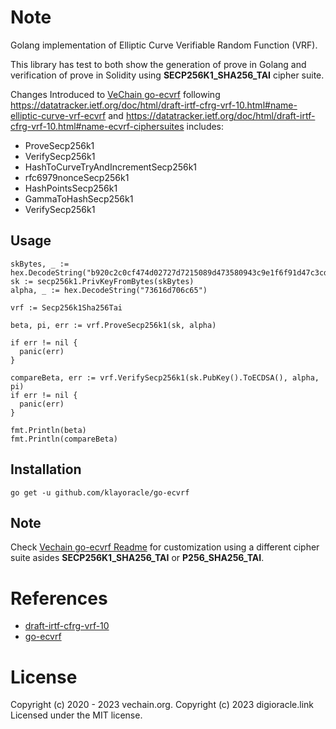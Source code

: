 # Note

Golang implementation of Elliptic Curve Verifiable Random Function (VRF).

This library has test to both show the generation of prove in Golang and verification of prove in Solidity using **SECP256K1_SHA256_TAI** cipher suite.

Changes Introduced to [VeChain go-ecvrf](https://github.com/vechain/go-ecvrf) following https://datatracker.ietf.org/doc/html/draft-irtf-cfrg-vrf-10.html#name-elliptic-curve-vrf-ecvrf
and https://datatracker.ietf.org/doc/html/draft-irtf-cfrg-vrf-10.html#name-ecvrf-ciphersuites includes:

- ProveSecp256k1
- VerifySecp256k1
- HashToCurveTryAndIncrementSecp256k1
- rfc6979nonceSecp256k1
- HashPointsSecp256k1
- GammaToHashSecp256k1
- VerifySecp256k1

## Usage

```shell
skBytes, _ := hex.DecodeString("b920c2c0cf474d02727d7215089d473580943c9e1f6f91d47c3cd025f0d10438")
sk := secp256k1.PrivKeyFromBytes(skBytes)
alpha, _ := hex.DecodeString("73616d706c65")

vrf := Secp256k1Sha256Tai

beta, pi, err := vrf.ProveSecp256k1(sk, alpha)

if err != nil {
  panic(err)
}

compareBeta, err := vrf.VerifySecp256k1(sk.PubKey().ToECDSA(), alpha, pi)
if err != nil {
  panic(err)
}

fmt.Println(beta)
fmt.Println(compareBeta)
```

## Installation 
```shell
go get -u github.com/klayoracle/go-ecvrf
```

## Note

Check [Vechain go-ecvrf Readme](https://github.com/vechain/go-ecvrf) for customization using a different 
cipher suite asides **SECP256K1_SHA256_TAI** or **P256_SHA256_TAI**.

# References

* [draft-irtf-cfrg-vrf-10](https://datatracker.ietf.org/doc/html/draft-irtf-cfrg-vrf-10.html#nonceP256)
* [go-ecvrf](https://github.com/vechain/go-ecvrf)

# License

Copyright (c) 2020 - 2023 vechain.org.
Copyright (c) 2023 digioracle.link
Licensed under the MIT license.


